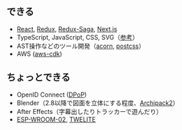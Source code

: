 ## できる

- [React], [Redux], [Redux-Saga], [Next.js]
- TypeScript, JavaScript, CSS, SVG（[参考](https://github.com/gjbkz/gojabako.zone/)）
- AST操作などのツール開発（[acorn], [postcss]）
- AWS ([aws-cdk])

[React]: https://reactjs.org/
[Redux]: https://redux.js.org/
[Redux-Saga]: https://redux-saga.js.org/
[Next.js]: https://nextjs.org/
[acorn]: https://github.com/acornjs/acorn/tree/master/acorn#interface
[postcss]: https://postcss.org/api/
[aws-cdk]: https://docs.aws.amazon.com/cdk/api/latest/docs/aws-construct-library.html

## ちょっとできる

- OpenID Connect ([DPoP])
- Blender（2.8以降で図面を立体にする程度、[Archipack2]）
- After Effects（字幕出したりトラッカーで遊んだり）
- [ESP-WROOM-02], [TWELITE]

[DPoP]: https://datatracker.ietf.org/doc/html/draft-ietf-oauth-dpop
[Archipack2]: https://github.com/s-leger/archipack/wiki
[TWELITE]: https://mono-wireless.com/jp/products/TWE-LITE/index.html
[ESP-WROOM-02]: https://www.switch-science.com/catalog/2346/

